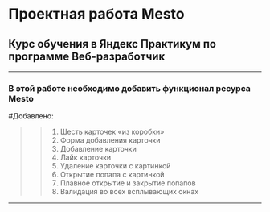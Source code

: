 
# Проектная работа Mesto
## Курс обучения в Яндекс Практикум по программе Веб-разработчик
---
### В этой работе необходимо добавить функционал ресурса Mesto

#Добавлено:
>>1. Шесть карточек «из коробки»
>>2. Форма добавления карточки
>>3. Добавление карточки
>>4. Лайк карточки
>>5. Удаление карточки с картинкой
>>6. Открытие попапа с картинкой
>>7. Плавное открытие и закрытие попапов
>>8. Валидация во всех всплывающих окнах

---

